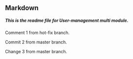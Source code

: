 ## Markdown

##### This is the _readme_ file for **User-management** multi module.

Comment 1 from hot-fix branch.

Commit 2 from master branch.

Change 3 from master branch.